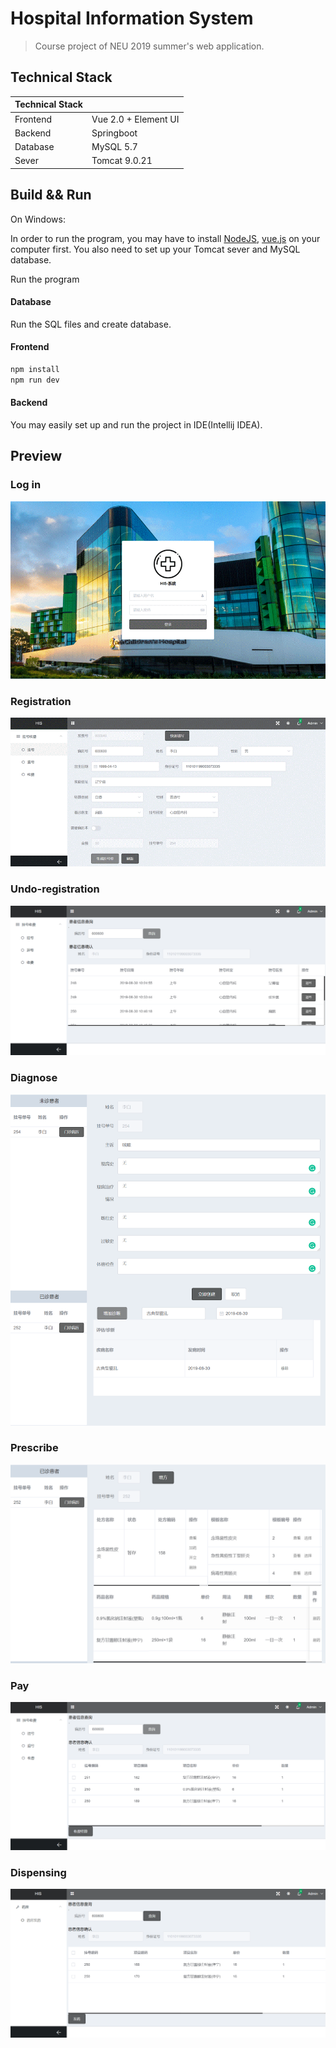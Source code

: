 # Hospital Information System
> Course project of NEU 2019 summer's web application.

## Technical Stack

|Technical Stack| |
|---|---|
|Frontend|Vue 2.0 + Element UI|
|Backend|Springboot|
|Database|MySQL 5.7|
|Sever|Tomcat 9.0.21|



## Build && Run
On Windows:

In order to run the program, you may have to install [NodeJS](https://nodejs.org/en/), [vue.js](https://cli.vuejs.org/) on your computer first. You also need to set up your Tomcat sever and MySQL database. 

Run the program
#### Database
Run the SQL files and create database.

#### Frontend
``` sh
npm install 
npm run dev
```

#### Backend
You may easily set up and run the project in IDE(Intellij IDEA).



## Preview

### Log in 
![Log in](/picture/LogIn.gif)

### Registration
![Registration](/picture/Registration.gif)

### Undo-registration
![UndoRegistration](/picture/UndoRegistration.png)

### Diagnose
![Diagnose](/picture/Diagnose.png)

### Prescribe
![Prescribe](/picture/Prescribe.png)

### Pay
![Pay](/picture/Pay.png)

### Dispensing
![Dispensing](/picture/Dispensing.png)
